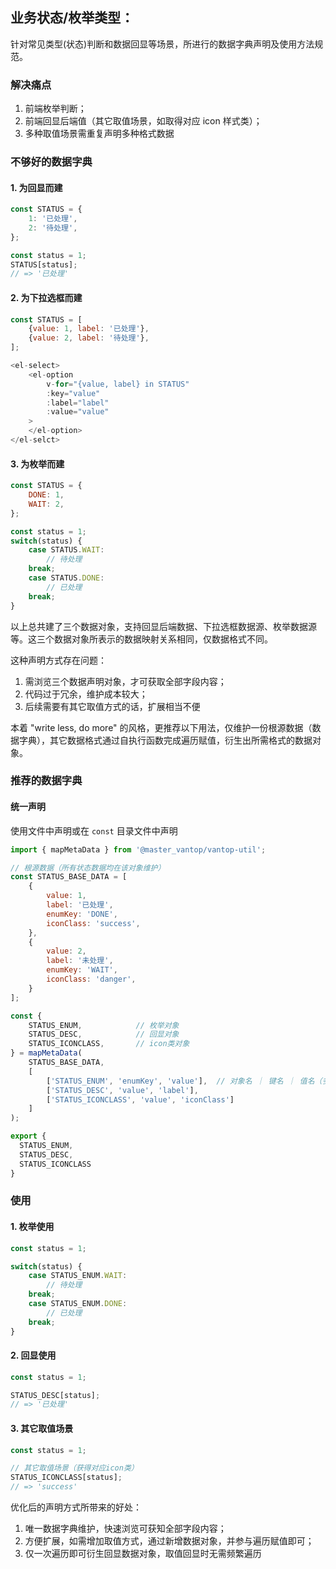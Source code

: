 <!--
 * @Author: lingyong.zeng
 * @Date: 2021-01-08 16:13:15
 * @LastEditors: 蔡远程
 * @LastEditTime: 2022-03-01 14:06:35
 * @Description: 
 * @FilePath: /nextop-docs/src/views/code-style/enum.md
-->
## 业务状态/枚举类型：

针对常见类型(状态)判断和数据回显等场景，所进行的数据字典声明及使用方法规范。

### 解决痛点
1. 前端枚举判断；
2. 前端回显后端值（其它取值场景，如取得对应 icon 样式类）；
3. 多种取值场景需重复声明多种格式数据

### 不够好的数据字典
#### 1. 为回显而建
```js
const STATUS = {
    1: '已处理',
    2: '待处理',
};

const status = 1;
STATUS[status];
// => '已处理'
```

#### 2. 为下拉选框而建
```js
const STATUS = [
    {value: 1, label: '已处理'},
    {value: 2, label: '待处理'},
];

<el-select>
    <el-option 
        v-for="{value, label} in STATUS"
        :key="value"
        :label="label"
        :value="value"
    >
    </el-option>
</el-selct>
```

#### 3. 为枚举而建
```js
const STATUS = {
    DONE: 1,
    WAIT: 2,
};

const status = 1;
switch(status) {
    case STATUS.WAIT:
        // 待处理
    break;
    case STATUS.DONE:
        // 已处理
    break;
}
```

以上总共建了三个数据对象，支持回显后端数据、下拉选框数据源、枚举数据源等。这三个数据对象所表示的数据映射关系相同，仅数据格式不同。

这种声明方式存在问题：
1. 需浏览三个数据声明对象，才可获取全部字段内容；
2. 代码过于冗余，维护成本较大；
3. 后续需要有其它取值方式的话，扩展相当不便

本着 "write less, do more" 的风格，更推荐以下用法，仅维护一份根源数据（数据字典），其它数据格式通过自执行函数完成遍历赋值，衍生出所需格式的数据对象。

### 推荐的数据字典
#### 统一声明
使用文件中声明或在 `const` 目录文件中声明
```js
import { mapMetaData } from '@master_vantop/vantop-util';

// 根源数据（所有状态数据均在该对象维护）
const STATUS_BASE_DATA = [
    {
        value: 1,
        label: '已处理',
        enumKey: 'DONE',
        iconClass: 'success',
    },
    {
        value: 2,
        label: '未处理',
        enumKey: 'WAIT',
        iconClass: 'danger',
    }
];

const {
    STATUS_ENUM,            // 枚举对象
    STATUS_DESC,            // 回显对象
    STATUS_ICONCLASS,       // icon类对象
} = mapMetaData(
    STATUS_BASE_DATA,
    [
        ['STATUS_ENUM', 'enumKey', 'value'],  // 对象名 ｜ 键名 ｜ 值名（多个可用数组）    
        ['STATUS_DESC', 'value', 'label'],
        ['STATUS_ICONCLASS', 'value', 'iconClass']
    ]
);

export {
  STATUS_ENUM,
  STATUS_DESC,
  STATUS_ICONCLASS
}
```

### 使用

#### 1. 枚举使用
```js
const status = 1;

switch(status) {
    case STATUS_ENUM.WAIT:
        // 待处理
    break;
    case STATUS_ENUM.DONE:
        // 已处理
    break;
}
```

#### 2. 回显使用
```js
const status = 1;

STATUS_DESC[status];
// => '已处理'
```
#### 3. 其它取值场景
```js
const status = 1;

// 其它取值场景（获得对应icon类）
STATUS_ICONCLASS[status];
// => 'success'
```

优化后的声明方式所带来的好处：
1. 唯一数据字典维护，快速浏览可获知全部字段内容；
2. 方便扩展，如需增加取值方式，通过新增数据对象，并参与遍历赋值即可；
4. 仅一次遍历即可衍生回显数据对象，取值回显时无需频繁遍历